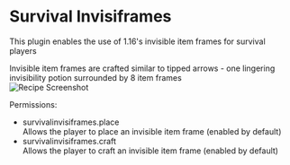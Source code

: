 # Survival Invisiframes

This plugin enables the use of 1.16's invisible item frames for survival players

Invisible item frames are crafted similar to tipped arrows - one lingering invisibility potion surrounded by 8 item frames\
![Recipe Screenshot](https://i.imgur.com/RtX84ic.png)

Permissions:
 - survivalinvisiframes.place\
   Allows the player to place an invisible item frame (enabled by default)
 - survivalinvisiframes.craft\
   Allows the player to craft an invisible item frame (enabled by default)